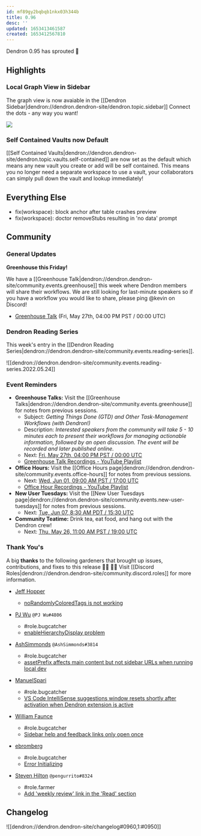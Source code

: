 ```yaml
---
id: mf89gy2bqbqb1nkx03h344b
title: 0.96
desc: ''
updated: 1653413461587
created: 1653412567810
---
```


Dendron 0.95 has sprouted  🌱

## Highlights

### Local Graph View in Sidebar

The graph view is now avaiable in the [[Dendron Sidebar|dendron://dendron.dendron-site/dendron.topic.sidebar]]
Connect the dots - any way you want!

<a href="https://www.loom.com/share/c6e8e75605d5416a9a8aa67465a6df17">
    <img style="" src="https://cdn.loom.com/sessions/thumbnails/c6e8e75605d5416a9a8aa67465a6df17-with-play.gif">
</a>

### Self Contained Vaults now Default
[[Self Contained Vaults|dendron://dendron.dendron-site/dendron.topic.vaults.self-contained]] are now set as the default which means any new vault you create or add will be self contained. This means you no longer need a separate workspace to use a vault, your collaborators can simply pull down the vault and lookup immediately!

## Everything Else
- fix(workspace): block anchor after table crashes preview 
- fix(workspace): doctor removeStubs resulting in 'no data' prompt 

## Community

### General Updates

**Greenhouse this Friday!**

We have a [[Greenhouse Talk|dendron://dendron.dendron-site/community.events.greenhouse]] this week where Dendron members will share their workflows. We are still looking for last-minute speakers so if you have a workflow you would like to share, please ping @kevin on Discord!

- [Greenhouse Talk](https://lu.ma/knu8uopf) (Fri, May 27th, 04:00 PM PST / 00:00 UTC)

### Dendron Reading Series

This week's entry in the [[Dendron Reading Series|dendron://dendron.dendron-site/community.events.reading-series]].

![[dendron://dendron.dendron-site/community.events.reading-series.2022.05.24]]

### Event Reminders

- **Greenhouse Talks:** Visit the [[Greenhouse Talks|dendron://dendron.dendron-site/community.events.greenhouse]] for notes from previous sessions.
    - Subject: _Getting Things Done (GTD) and Other Task-Management Workflows (with Dendron!)_
    - Description: _Interested speakers from the community will take 5 - 10 minutes each to present their workflows for managing actionable information, followed by an open discussion. The event will be recorded and later published online._
    - Next: [Fri, May 27th, 04:00 PM PST / 00:00 UTC](https://link.dendron.so/luma)
    - [Greenhouse Talk Recordings - YouTube Playlist](https://link.dendron.so/greenhouse)
- **Office Hours:** Visit the [[Office Hours page|dendron://dendron.dendron-site/community.events.office-hours]] for notes from previous sessions.
    - Next: [Wed, Jun 01, 09:00 AM PST / 17:00 UTC](https://link.dendron.so/luma)
    - [Office Hour Recordings - YouTube Playlist](https://link.dendron.so/6yPa)
- **New User Tuesdays:** Visit the [[New User Tuesdays page|dendron://dendron.dendron-site/community.events.new-user-tuesdays]] for notes from previous sessions.
    - Next: [Tue, Jun 07, 8:30 AM PDT / 15:30 UTC](https://link.dendron.so/luma)
- **Community Teatime:** Drink tea, eat food, and hang out with the Dendron crew!
    - Next: [Thu, May 26, 11:00 AM PST / 19:00 UTC](https://discord.gg/PpsAKCwv?event=974388508468850728)

### Thank You's

A big **thanks** to the following gardeners that brought up issues, contributions, and fixes to this release :man_farmer: :woman_farmer: 
Visit [[Discord Roles|dendron://dendron.dendron-site/community.discord.roles]] for more information.

- [Jeff Hopper](https://github.com/HopperTech)
    - [noRandomlyColoredTags is not working](https://github.com/dendronhq/dendron/issues/2945)
    
- [PJ Wu](https://github.com/wupingju) `@PJ Wu#4806`
    - #role.bugcatcher
    - [enableHierarchyDisplay problem](https://github.com/dendronhq/dendron/issues/2943)

- [AshSimmonds](https://github.com/AshSimmonds) `@AshSimmonds#3814`
    - #role.bugcatcher
    - [assetPrefix affects main content but not sidebar URLs when running local dev](https://github.com/dendronhq/dendron/issues/2942)

- [ManuelSpari](https://github.com/kulukimak)
    - #role.bugcatcher
    - [VS Code IntelliSense suggestions window resets shortly after activation when Dendron extension is active](https://github.com/dendronhq/dendron/issues/2934)
    
- [William Faunce](https://github.com/EngineerFaunce)
    - #role.bugcatcher
    - [Sidebar help and feedback links only open once](https://github.com/dendronhq/dendron/issues/2932)
    
- [ebromberg](https://github.com/ebromberg)
    - #role.bugcatcher
    - [Error Initializing](https://github.com/dendronhq/dendron/issues/2958)

- [Steven Hilton](https://github.com/mshiltonj) `@pengurrito#8324`
    - #role.farmer
    - [Add 'weekly review' link in the 'Read' section](https://github.com/dendronhq/awesome-dendron/pull/2)


## Changelog

![[dendron://dendron.dendron-site/changelog#0960,1:#0950]]

